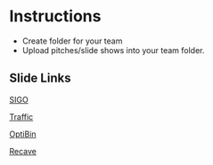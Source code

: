 # Instructions
* Create folder for your team
* Upload pitches/slide shows into your team folder. 


## Slide Links
[SIGO](https://docs.google.com/presentation/d/1-3Guyn0oaKf7yERag58sftKhxneXH1I8JulErZV8BX8/edit#slide=id.p)

[Traffic](https://docs.google.com/presentation/d/1h7IqH92sM5-Vys3cH4pMXfM4gCcv3tnSvPSxPmuEFu8/edit#slide=id.g5d860560df_3_10)

[OptiBin](https://docs.google.com/presentation/d/1kj43ePxwJvE5X6U_fHz_QVoDhByMshej8A4JCgy_84w/edit#slide=id.g5d89b3d605_0_0)

[Recave](https://docs.google.com/presentation/d/1d7U5yv01wZJt5Eso7-Ag7lqbgnrj4W7zGx9xxpjjxTI/edit#slide=id.g4de821e4c3_1_92)
